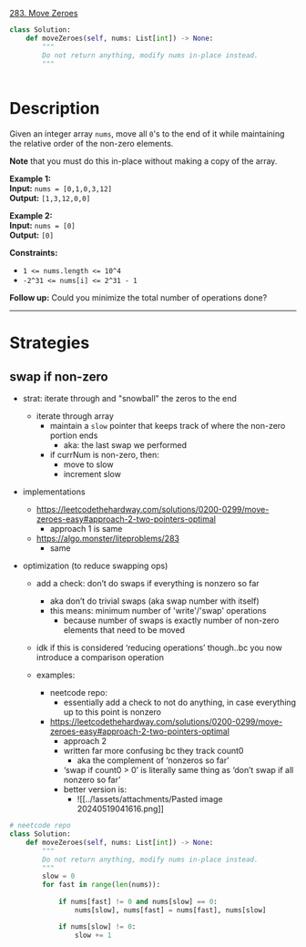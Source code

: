 [283. Move Zeroes](https://leetcode.com/problems/move-zeroes/)

```python
class Solution:
    def moveZeroes(self, nums: List[int]) -> None:
        """
        Do not return anything, modify nums in-place instead.
        """
        
```

# Description

Given an integer array `nums`, move all `0`'s to the end of it while maintaining the relative order of the non-zero elements.

**Note** that you must do this in-place without making a copy of the array.

**Example 1:**  
**Input:** `nums = [0,1,0,3,12]`  
**Output:** `[1,3,12,0,0]`  

**Example 2:**  
**Input:** `nums = [0]`  
**Output:** `[0]`  

**Constraints:**
- `1 <= nums.length <= 10^4`
- `-2^31 <= nums[i] <= 2^31 - 1`

**Follow up:** Could you minimize the total number of operations done?

---




# Strategies


## swap if non-zero
- strat: iterate through and "snowball" the zeros to the end
	- iterate through array
		- maintain a `slow` pointer that keeps track of where the non-zero portion ends
			- aka: the last swap we performed
		- if currNum is non-zero, then:
			- move to slow
			- increment slow


- implementations
	- https://leetcodethehardway.com/solutions/0200-0299/move-zeroes-easy#approach-2-two-pointers-optimal
		- approach 1 is same
	- https://algo.monster/liteproblems/283
		- same

- optimization (to reduce swapping ops)
	- add a check: don’t do swaps if everything is nonzero so far
		- aka don’t do trivial swaps (aka swap number with itself)
		- this means: minimum number of 'write'/'swap' operations
			- because number of swaps is exactly number of non-zero elements that need to be moved
	- idk if this is considered ‘reducing operations’ though..bc you now introduce a comparison operation

	- examples:
		- neetcode repo:
			- essentially add a check to not do anything, in case everything up to this point is nonzero
		- https://leetcodethehardway.com/solutions/0200-0299/move-zeroes-easy#approach-2-two-pointers-optimal
			- approach 2
			- written far more confusing bc they track count0
				- aka the complement of ‘nonzeros so far’
			- ‘swap if count0 > 0’ is literally same thing as ‘don’t swap if all nonzero so far’
			- better version is:
				- ![[../!assets/attachments/Pasted image 20240519041616.png]]



```python
# neetcode repo
class Solution:
    def moveZeroes(self, nums: List[int]) -> None:
        """
        Do not return anything, modify nums in-place instead.
        """
        slow = 0
        for fast in range(len(nums)):
            
            if nums[fast] != 0 and nums[slow] == 0:
                nums[slow], nums[fast] = nums[fast], nums[slow]

            if nums[slow] != 0:
                slow += 1
```

